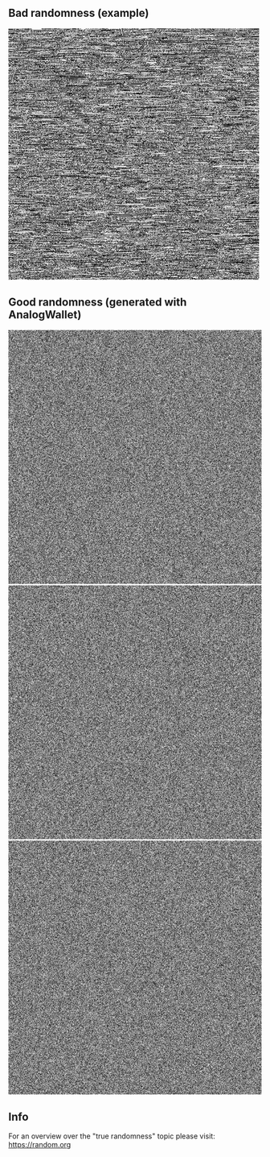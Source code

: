 ## Bad randomness (example)
![badRandom randomness picture](badRandom.png)
## Good randomness (generated with AnalogWallet)
![ACM0 randomness picture](ACM0.png)
![ACM1 randomness picture](ACM1.png)
![ACM2 randomness picture](ACM2.png)
## Info
For an overview over the "true randomness" topic please visit: https://random.org
